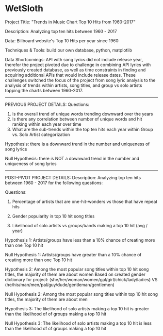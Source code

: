 # WetSloth
Project Title: "Trends in Music Chart Top 10 Hits from 1960-2017"

Description: Analyzing top ten hits between 1960 - 2017

Data: Billboard website's Top 10 Hits per year since 1960

Techniques & Tools: build our own database, python, matplotlib

Data Shortcomings: API with song lyrics did not include release year, therefor the project pivoted due to challenge in combining API lyrics with previously created database, as well as time constraints in finding and acquiring additional APIs that would include release dates. These challenges switched the focus of the project from song lyric analysis to the analysis of trends within artists, song titles, and group vs solo artists topping the charts between 1960-2017.

---------------------------

PREVIOUS PROJECT DETAILS:
Questions:
1)	Is the overall trend of unique words trending downward over the years
2)	Is there any correlation between number of unique words and hit ranking within each year over time
3)	What are the sub-trends within the top ten hits each year within Group vs. Solo Artist categorization

Hypothesis: there is a downward trend in the number and uniqueness of song lyrics

Null Hypothesis: there is NOT a downward trend in the number and uniqueness of song lyrics

---------------------------

POST-PIVOT PROJECT DETAILS:
Description: Analyzing top ten hits between 1960 - 2017 for the following questions:

Questions:
1) Percentage of artists that are one-hit-wonders vs those that have repeat hits

2) Gender popularity in top 10 hit song titles

3) Likelihood of solo artists vs groups/bands making a top 10 hit (avg / year)


Hypothesis 1: Artists/groups have less than a 10% chance of creating more than one Top 10 hit

Null Hypothesis 1: Artists/groups have greater than a 10% chance of creating more than one Top 10 hit

Hypothesis 2: Among the most popular song titles within top 10 hit song titles, the majority of them are about women 
Based on created gender dictionary for project: (she/her/woman/women/gal/girl/chick/lady/ladies) VS (he/his/man/men/pal/guy/dude/gentleman/gentlemen)

Null Hypothesis 2: Among the most popular song titles within top 10 hit song titles, the majority of them are about men 

Hypothesis 3: The likelihood of solo artists making a top 10 hit is greater than the likelihood of of groups making a top 10 hit

Null Hypothesis 3: The likelihood of solo artists making a top 10 hit is less than the likelihood of of groups making a top 10 hit


